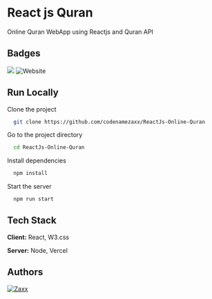 # React js Quran

Online Quran WebApp using Reactjs and Quran API

## Badges
![](https://api.checklyhq.com/v1/badges/checks/393faa75-c1b4-46ce-be70-90c6d6c7565e?style=flat&theme=default&responseTime=true)
![Website](https://img.shields.io/website?down_color=red&down_message=offline&style=flat-square&up_color=blue&up_message=online&url=https%3A%2F%2Freactjs-quran.vercel.app)


## Run Locally

Clone the project

```bash
  git clone https://github.com/codenamezaxx/ReactJs-Online-Quran
```

Go to the project directory

```bash
  cd ReactJs-Online-Quran
```

Install dependencies

```bash
  npm install
```

Start the server

```bash
  npm run start
```


## Tech Stack

**Client:** React, W3.css

**Server:** Node, Vercel


## Authors

[![Zaxx](https://img.shields.io/badge/lynk.id-Zaxx-blueviolet)](https://lynk.id/codenamezaxx)


